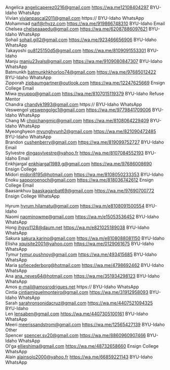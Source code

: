 Angelica		angelicaperez0216@gmail.com	    https://wa.me12108404297	                    BYU-Idaho	WhatsApp	
Vivian  		vivianpascal2011@gmail.com		https://                                        BYU-Idaho	WhatsApp	
Mohammad		naif@rhyzz.com	                https://wa.me/919866748310	                    BYU-Idaho	Email	
Chelsea	    	chelseaaaedu@gmail.com	        https://wa.me/62087886097621	            	BYU-Idaho	WhatsApp	
Sohail	    	sohail.gill2@gmail.com	        https://wa.me/923466656906	            	    BYU-Idaho	WhatsApp	
Takayoshi		ou8125150d5@gmail.com	        https://wa.me/8109091553301	            	    BYU-Idaho		
Manju	    	manju23vals@gmail.com	        https://wa.me/9109080847307	            	    BYU-Idaho	WhatsApp	
Batmunkh 		batmunkhkhorloo74@gmail.com	    https://wa.me/97685012422	            	    BYU-Idaho	WhatsApp	
Zipporah 		zipbaumgartner@outlook.com	    https://wa.me/12247625669	            	    Ensign College	Email	
Miwa	    	myuppo@gmail.com	            https://wa.me/8107015119379	            	    BYU-Idaho	Refuse Mentor	
Chandra     	chandyk1993@gmail.com		    https://                    	                BYU-Idaho	WhatsApp	
Veswengol   	veswengolgc1@gmail.com	        https://wa.me/9779841709006	            	    BYU-Idaho	WhatsApp	
Chang Mi		choichangmic@gmail.com	        https://wa.me/8108064229409	            	    BYU-Idaho	WhatsApp	
Myeonghyeon		myunghyunh2@gmail.com	        https://wa.me/821090472485	            	    BYU-Idaho	WhatsApp	
Brandon	    	cushenberry@gmail.com	        https://wa.me/819099752727	            	    BYU-Idaho	Email	
Sylvestre		dingasylvestre@yahoo.fr	        https://wa.me/8107084552193	            	    BYU-Idaho	Email	
Enkhjargal  	enkhjargal1989.g@gmail.com	    https://wa.me/97686008690	            	    Ensign College		
Midori	    	midori8195@hotmail.com	        https://wa.me/8108050233353	            	    BYU-Idaho		
Enoku	    	sapporoenoch@gmail.com	        https://wa.me/818036742612	            	    Ensign College	Email	
Baasankhuu		baaskaganbat69@gmail.com	    https://wa.me/97690700772	            	    Ensign College	WhatsApp 

Hyrum       	hyrum.hilamatu@gmail.com	        https://wa.m/e8108091500554	            BYU-Idaho		
Naomi       	naominowme@gmail.com	            https://wa.m/e15053536452	            BYU-Idaho	WhatsApp	
Hong        	jhgyo1128@daum.net	                https://wa.m/e821025189038	            BYU-Idaho	WhatsApp	
Sakura	    	sakura.karino@gmail.com	            https://wa.m/e8108088081150	            BYU-Idaho		
Elisha 	    	xquisite2001@yahoo.com	            https://wa.me/0129061675	            BYU-Idaho	WhatsApp	
Tymur	    	tymur.pushnoy@gmail.com	            https://wa.me/493415685	                BYU-Idaho	WhatsApp	
Maria 	    	sofiecederborg@hotmail.com	        https://wa.me/4798692462	            BYU-Idaho	WhatsApp	
Ana 	    	ana_neves64@hotmail.com	            https://wa.me/351934298123	            BYU-Idaho	WhatsApp	
Amos 	    	e-mail@amosrodrigues.net		    https://                                BYU-Idaho	WhatsApp	
Cintia 	    	cintiamiguelmonteiro@gmail.com	    https://wa.me/31912958093	            BYU-Idaho	WhatsApp	
Sarah 	    	sarahronsonidacruz@gmail.com	    https://wa.me/4407521094325	            BYU-Idaho		
Len	        	lensaben@gmail.com	                https://wa.me/4407305100161	            BYU-Idaho	WhatsApp	
Meeri 	    	meerissandstrom@gmail.com	        https://wa.me/12565427139	            BYU-Idaho	Other	
Spencer	    	spencer.sv20@gmail.com	            https://wa.me/8860960907466	            BYU-Idaho	WhatsApp	
Ol'ga 	    	ellieshima@gmail.com	            https://wa.me/48732658660	            Ensign College	WhatsApp	
Alain	    	alainsolo2000@yahoo.fr	            https://wa.me/66859221143	            BYU-Idaho	WhatsApp
